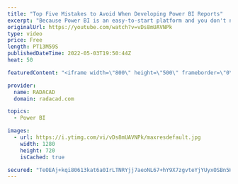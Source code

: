 ```yaml
---
title: "Top Five Mistakes to Avoid When Developing Power BI Reports"
excerpt: "Because Power BI is an easy-to-start platform and you don't need an extensive learning curve to get started with Power BI Desktop, we often see some bad practices in the implementation of Power BI reports. In this article and video, I explained the top five mistakes that I see happen a lot in building"
originalUrl: https://youtube.com/watch?v=vDs8mUAVNPk
type: video
price: Free
length: PT13M59S
publishedDateTime: 2022-05-03T19:50:44Z
heat: 50

featuredContent: "<iframe width=\"800\" height=\"500\" frameborder=\"0\" src=\"https://www.youtube.com/embed/vDs8mUAVNPk\" allow=\"accelerometer; autoplay; encrypted-media; gyroscope; picture-in-picture\" allowfullscreen></iframe>"

provider:
  name: RADACAD
  domain: radacad.com

topics:
  - Power BI

images:
  - url: https://i.ytimg.com/vi/vDs8mUAVNPk/maxresdefault.jpg
    width: 1280
    height: 720
    isCached: true

secured: "TeOEAj+kqi80613kat6a0IrLTNRYjj7aeoNL67+hY9X7zgvteYjYUyxOSBn5Hjaj0lhQyCkGEFIdOq7AN7UoQL2F4PoTjsLGv867nkpWwPvkSxs/rMM/Gy8EZUCJFpHgoUfA9xC8w1EwSOAzDL/N2fBu1xKWils7W88IVA/H4olP7xHyk1vvOpKnXyBFBC0HM+Gu1yj+ItJjAM5vcFazz3o0LGAtpYoeg/u5RmRLijANGV99di+/oMKtXGb36IOw3s/nXJNHOQJs5iN/8q/vaWNtt1s1JYkkClDLfcqJKYHtLMv+0GIKbkiNnP9n1kFLTnUjwLdOEYc1INUfiTLa+cO9//kCeUxeeyP0y30upbaA5LqtlIaKbElX1f5S8eR6Su+q58SOaup37orE95LzXyMZ5lkD6bPhaUGXsh31HDQ=;mb4Wab/tbUN6AmRWjp4GnQ=="
---
```


